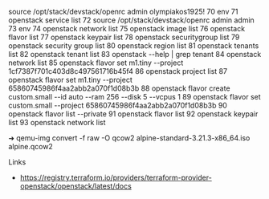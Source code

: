 source /opt/stack/devstack/openrc admin olympiakos1925!
   70  env
   71  openstack service list
   72  source /opt/stack/devstack/openrc admin admin
   73  env
   74  openstack network list
   75  openstack image list
   76  openstack flavor list
   77  openstack keypair list
   78  openstack securitygroup list
   79  openstack security group list
   80  openstack region list
   81  openstack tenants list
   82  openstack tenant list
   83  openstack --help | grep tenant
   84  openstack network list
   85  openstack flavor set  m1.tiny --project 1cf7387f701c403d8c497561716b45f4
   86  openstack project list
   87  openstack flavor set  m1.tiny --project 65860745986f4aa2abb2a070f1d08b3b
   88  openstack flavor create custom.small --id auto --ram 256 --disk 5 --vcpus 1
   89  openstack flavor set custom.small --project 65860745986f4aa2abb2a070f1d08b3b
   90  openstack flavor list --private
   91  openstack flavor list
   92  openstack keypair list
   93  openstack network list



   ➜ qemu-img convert -f raw -O qcow2 alpine-standard-3.21.3-x86_64.iso alpine.qcow2


Links

* https://registry.terraform.io/providers/terraform-provider-openstack/openstack/latest/docs
